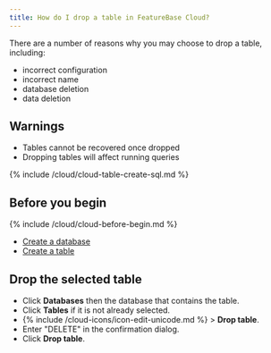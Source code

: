 ```yaml
---
title: How do I drop a table in FeatureBase Cloud?
---
```


There are a number of reasons why you may choose to drop a table, including:
* incorrect configuration
* incorrect name
* database deletion
* data deletion

## Warnings

* Tables cannot be recovered once dropped
* Dropping tables will affect running queries

{% include /cloud/cloud-table-create-sql.md %}

## Before you begin

{% include /cloud/cloud-before-begin.md %}
* [Create a database](/cloud/cloud-databases/cloud-db-create)
* [Create a table](/cloud/cloud-tables/cloud-table-create)

## Drop the selected table

* Click **Databases** then the database that contains the table.
* Click **Tables** if it is not already selected.
* {% include /cloud-icons/icon-edit-unicode.md %} > **Drop table**.
* Enter "DELETE" in the confirmation dialog.
* Click **Drop table**.
